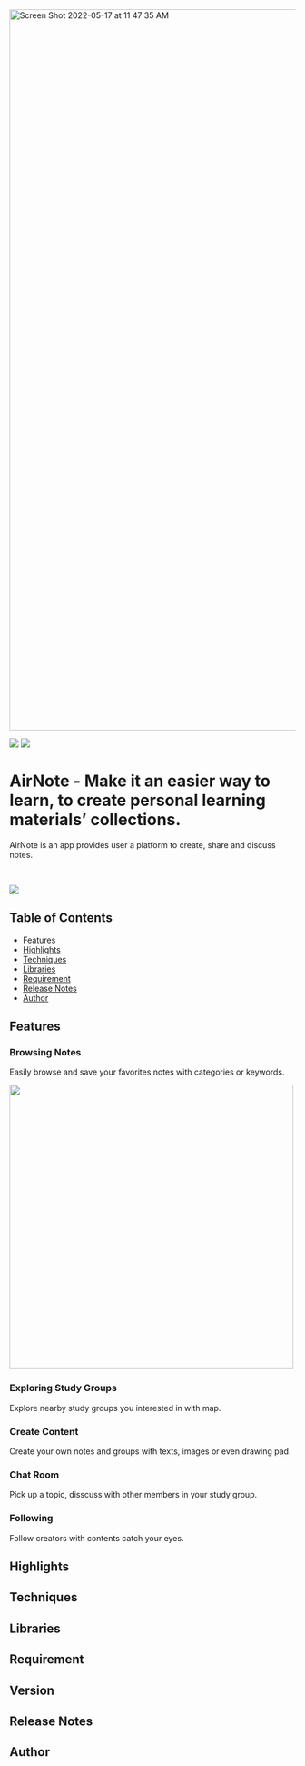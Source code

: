 <img width="1268" alt="Screen Shot 2022-05-17 at 11 47 35 AM" src="https://user-images.githubusercontent.com/94897201/170625354-27454bb3-70a4-49bf-afda-2db20f3cbd48.png">

<p align="left">
    <img src="https://img.shields.io/badge/platform-iOS-lightgray">
    <img src="https://img.shields.io/badge/release-v1.0.2-green">
</p>

# AirNote - Make it an easier way to learn, to create personal learning materials’ collections.

AirNote is an app provides user a platform to create, share and discuss notes.

<br>

<p align="left">
    <a href="https://apps.apple.com/tw/app/airnote/id1619738706"><img src="https://i.imgur.com/NKyvGNy.png"></a>
</p>

## Table of Contents
* [Features](#Features)
* [Highlights](#Highlights)
* [Techniques](#Techniques)
* [Libraries](#Libraries)
* [Requirement](#Requirement)
* [Release Notes](#Release-Notes)
* [Author](#Author)



## Features

### Browsing Notes
Easily browse and save your favorites notes with categories or keywords.
<p align="left">

 <img src="https://user-images.githubusercontent.com/94897201/170640226-75fc8f82-9831-46ca-a2cd-ec54347c2d2a.png" width="500" height="500">

</p>

### Exploring Study Groups
Explore nearby study groups you interested in with map.

### Create Content
Create your own notes and groups with texts, images or even drawing pad.

### Chat Room
Pick up a topic, disscuss with other members in your study group.

### Following
Follow creators with contents catch your eyes.

## Highlights

## Techniques

## Libraries

## Requirement

## Version

## Release Notes

## Author
